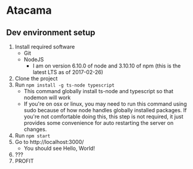 # Atacama

## Dev environment setup

1. Install required software
    - Git
    - NodeJS
        - I am on version 6.10.0 of node and 3.10.10 of npm (this is the latest LTS as of 2017-02-26)
2. Clone the project
3. Run `npm install -g ts-node typescript`
    - This command globally install ts-node and typescript so that nodemon will work
    - If you're on osx or linux, you may need to run this command using sudo because 
        of how node handles globally installed packages. If you're not comfortable 
        doing this, this step is not required, it just provides some convenience 
        for auto restarting the server on changes.
3. Run `npm start`
4. Go to http://localhost:3000/
    - You should see Hello, World!
5. ???
6. PROFIT
